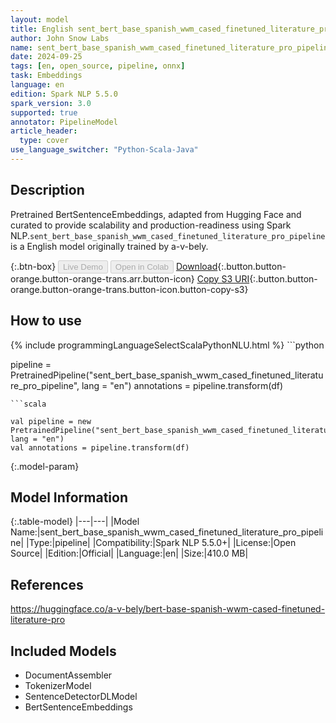 ```yaml
---
layout: model
title: English sent_bert_base_spanish_wwm_cased_finetuned_literature_pro_pipeline pipeline BertSentenceEmbeddings from a-v-bely
author: John Snow Labs
name: sent_bert_base_spanish_wwm_cased_finetuned_literature_pro_pipeline
date: 2024-09-25
tags: [en, open_source, pipeline, onnx]
task: Embeddings
language: en
edition: Spark NLP 5.5.0
spark_version: 3.0
supported: true
annotator: PipelineModel
article_header:
  type: cover
use_language_switcher: "Python-Scala-Java"
---
```


## Description

Pretrained BertSentenceEmbeddings, adapted from Hugging Face and curated to provide scalability and production-readiness using Spark NLP.`sent_bert_base_spanish_wwm_cased_finetuned_literature_pro_pipeline` is a English model originally trained by a-v-bely.

{:.btn-box}
<button class="button button-orange" disabled>Live Demo</button>
<button class="button button-orange" disabled>Open in Colab</button>
[Download](https://s3.amazonaws.com/auxdata.johnsnowlabs.com/public/models/sent_bert_base_spanish_wwm_cased_finetuned_literature_pro_pipeline_en_5.5.0_3.0_1727252006287.zip){:.button.button-orange.button-orange-trans.arr.button-icon}
[Copy S3 URI](s3://auxdata.johnsnowlabs.com/public/models/sent_bert_base_spanish_wwm_cased_finetuned_literature_pro_pipeline_en_5.5.0_3.0_1727252006287.zip){:.button.button-orange.button-orange-trans.button-icon.button-copy-s3}

## How to use



<div class="tabs-box" markdown="1">
{% include programmingLanguageSelectScalaPythonNLU.html %}
```python

pipeline = PretrainedPipeline("sent_bert_base_spanish_wwm_cased_finetuned_literature_pro_pipeline", lang = "en")
annotations =  pipeline.transform(df)   

```
```scala

val pipeline = new PretrainedPipeline("sent_bert_base_spanish_wwm_cased_finetuned_literature_pro_pipeline", lang = "en")
val annotations = pipeline.transform(df)

```
</div>

{:.model-param}
## Model Information

{:.table-model}
|---|---|
|Model Name:|sent_bert_base_spanish_wwm_cased_finetuned_literature_pro_pipeline|
|Type:|pipeline|
|Compatibility:|Spark NLP 5.5.0+|
|License:|Open Source|
|Edition:|Official|
|Language:|en|
|Size:|410.0 MB|

## References

https://huggingface.co/a-v-bely/bert-base-spanish-wwm-cased-finetuned-literature-pro

## Included Models

- DocumentAssembler
- TokenizerModel
- SentenceDetectorDLModel
- BertSentenceEmbeddings